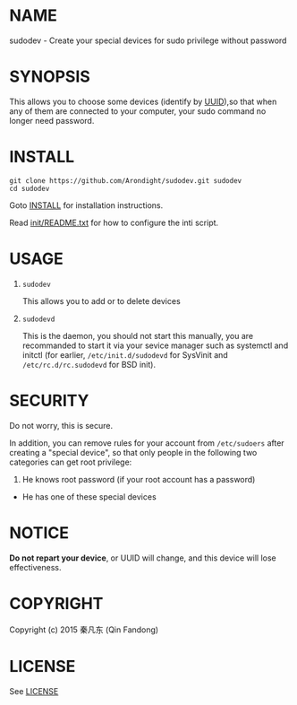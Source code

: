 # NAME

sudodev - Create your special devices for sudo privilege without password

# SYNOPSIS

This allows you to choose some devices (identify by [UUID][ID_UUID]),so that when any of
them are connected to your computer, your sudo command no longer need password.

[ID_UUID]: https://en.wikipedia.org/w/index.php?title=Universally_unique_identifier "Learn more about UUID"

# INSTALL

```shell
git clone https://github.com/Arondight/sudodev.git sudodev
cd sudodev
```

Goto [INSTALL][ID_INSTALL] for installation instructions.

Read [init/README.txt][ID_INIT_README_TXT] for how to configure the inti script.

[ID_INSTALL]: INSTALL "Read INSTALL"
[ID_INIT_README_TXT]: init/README.txt "Read init/README.txt"

# USAGE

1. `sudodev`

    This allows you to add or to delete devices

2. `sudodevd`

    This is the daemon, you should not start this manually, you are recommanded to 
start it via your sevice manager such as systemctl and initctl (for earlier,
`/etc/init.d/sudodevd` for SysVinit and `/etc/rc.d/rc.sudodevd` for BSD init).

# SECURITY

Do not worry, this is secure.

In addition, you can remove rules for your account from `/etc/sudoers` after creating
a "special device", so that only people in the following two categories can get root
privilege:

1. He knows root password (if your root account has a password)
+ He has one of these special devices

# NOTICE

**Do not repart your device**, or UUID will change, and this device
will lose effectiveness.

# COPYRIGHT

Copyright (c) 2015 秦凡东 (Qin Fandong)

# LICENSE

See [LICENSE][ID_LICENSE]

[ID_LICENSE]: LICENSE "Read LICENSE"

